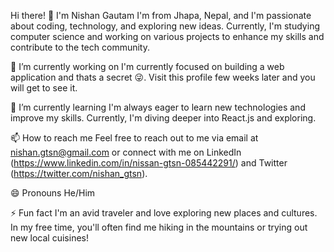 Hi there! 👋 I'm Nishan Gautam
I'm from Jhapa, Nepal, and I'm passionate about coding, technology, and exploring new ideas. Currently, I'm studying computer science and working on various projects to enhance my skills and contribute to the tech community.

🔭 I’m currently working on
I'm currently focused on building a web application and thats a secret 😜. Visit this profile few weeks later and you will get to see it.

🌱 I’m currently learning
I'm always eager to learn new technologies and improve my skills. Currently, I'm diving deeper into React.js and exploring.

📫 How to reach me
Feel free to reach out to me via email at nishan.gtsn@gmail.com or connect with me on LinkedIn (https://www.linkedin.com/in/nissan-gtsn-085442291/) and Twitter (https://twitter.com/nishan_gtsn).

😄 Pronouns
He/Him

⚡ Fun fact
I'm an avid traveler and love exploring new places and cultures. In my free time, you'll often find me hiking in the mountains or trying out new local cuisines!


